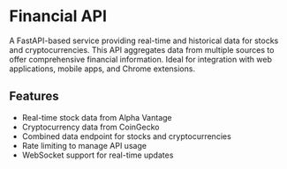 # Financial API

A FastAPI-based service providing real-time and historical data for stocks and cryptocurrencies. This API aggregates data from multiple sources to offer comprehensive financial information. Ideal for integration with web applications, mobile apps, and Chrome extensions.

## Features

- Real-time stock data from Alpha Vantage
- Cryptocurrency data from CoinGecko
- Combined data endpoint for stocks and cryptocurrencies
- Rate limiting to manage API usage
- WebSocket support for real-time updates
